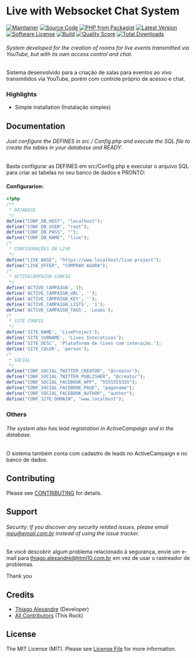 # Live with Websocket Chat System

[![Maintainer](http://img.shields.io/badge/maintainer-@snlpnk-blue.svg?style=flat-square)](https://twitter.com/sanolpunk)
[![Source Code](http://img.shields.io/badge/source-snlpnk/live-project-blue.svg?style=flat-square)](https://github.com/snlpnk/live-project)
[![PHP from Packagist](https://img.shields.io/packagist/php-v/snlpnk/live-project.svg?style=flat-square)](https://packagist.org/packages/snlpnk/live-project)
[![Latest Version](https://img.shields.io/github/release/snlpnk/live-project.svg?style=flat-square)](https://github.com/snlpnk/live-project/releases)
[![Software License](https://img.shields.io/badge/license-MIT-brightgreen.svg?style=flat-square)](LICENSE)
[![Build](https://img.shields.io/scrutinizer/build/g/snlpnk/live-project.svg?style=flat-square)](https://scrutinizer-ci.com/g/snlpnk/live-project)
[![Quality Score](https://img.shields.io/scrutinizer/g/snlpnk/live-project.svg?style=flat-square)](https://scrutinizer-ci.com/g/snlpnk/live-project)
[![Total Downloads](https://img.shields.io/packagist/dt/snlpnk/live-project.svg?style=flat-square)](https://packagist.org/packages/csnlpnk/live-project)

###### System developed for the creation of rooms for live events transmitted via YouTube, but with its own access control and chat.


Sistema desenvolvido para a criação de salas para eventos ao vivo transmitidos via YouTube, porém com controle próprio de acesso e chat.

### Highlights

- Simple installation (Instalação simples)

## Documentation

###### Just configure the DEFINES in src / Config.php and execute the SQL file to create the tables in your database and READY:

Basta configurar as DEFINES em src/Config.php e executar o arquivo SQL para criar as tabelas no seu banco de dados e PRONTO:

#### Configurarion:

```php
<?php
/**
 * DATABASE
 */
define("CONF_DB_HOST", "localhost");
define("CONF_DB_USER", "root");
define("CONF_DB_PASS", "");
define("CONF_DB_NAME", "live");
/*
 * CONFIGURAÇÕES DA LIVE
 */
define("LIVE_BASE", "https://www.localhost/live-project");
define("LIVE_OFFER", "COMPRAR AGORA"); 
/*
 * ACTIVECAMPAIGN CONFIG
 */
define('ACTIVE_CAMPAIGN', 1); 
define('ACTIVE_CAMPAIGN_URL', ''); 
define('ACTIVE_CAMPAIGN_KEY', ''); 
define('ACTIVE_CAMPAIGN_LISTS', '1'); 
define('ACTIVE_CAMPAIGN_TAGS', 'Leads'); 
/*
 * SITE CONFIG
 */
define('SITE_NAME', 'LiveProject'); 
define('SITE_SUBNAME', 'Lives Interativas'); 
define('SITE_DESC', 'Plataforma de lives com interação.'); 
define('SITE_COLOR', 'person');
/*
 * SOCIAL
 */
define("CONF_SOCIAL_TWITTER_CREATOR", "@creator");
define("CONF_SOCIAL_TWITTER_PUBLISHER", "@creator");
define("CONF_SOCIAL_FACEBOOK_APP", "5555555555");
define("CONF_SOCIAL_FACEBOOK_PAGE", "pagename");
define("CONF_SOCIAL_FACEBOOK_AUTHOR", "author");
define("CONF_SITE_DOMAIN", "www.localhost");
```

### Others

###### The system also has lead registration in ActiveCampaign and in the database.

O sistema também conta com cadastro de leads no ActiveCampaign e no banco de dados.

## Contributing

Please see [CONTRIBUTING](https://github.com/snlpnk/live-project/blob/master/CONTRIBUTING.md) for details.

## Support

###### Security: If you discover any security related issues, please email meu@email.com.br instead of using the issue tracker.

Se você descobrir algum problema relacionado à segurança, envie um e-mail para thiago.alexandre@html10.com.br em vez de usar o rastreador de problemas.

Thank you

## Credits

- [Thiago Alexandre](https://github.com/snlpnk) (Developer)
- [All Contributors](https://github.com/snlpnk/live-project/contributors) (This Rock)

## License

The MIT License (MIT). Please see [License File](https://github.com/snlpnk/live-project/blob/master/LICENSE) for more information.